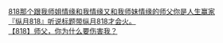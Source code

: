 [818那个跟我师姐情缘和我情缘又和我师妹情缘的师父你是人生赢家](http://tieba.baidu.com/p/3501995510?see_lz=1&pn=)   
[『纵月818』听说标题带纵月818才会火。](http://tieba.baidu.com/p/3500063862?see_lz=1&pn=)   
[【818】师父，你为什么要伤害我？](http://tieba.baidu.com/p/3500936425?see_lz=1&pn=)   
